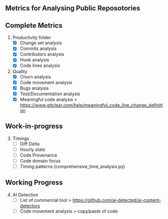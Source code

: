 ## Metrics for Analysing Public Reposotories

## Complete Metrics
1. Productivity folder
    - [x] Change set analysis
    - [x] Commits analysis
    - [x] Contributors analysis
    - [x] Hunk analysis
    - [x] Code lines analysis

2. Quality
    - [x] Churn analysis
    - [x] Code movement analysis
    - [x] Bugs analysis
    - [x] Test/Documentation analysis
    - [x] Meaningful code analysis > https://www.gitclear.com/help/meaningful_code_line_change_definition

## Work-in-progress
3. Timings
    - [ ] Diff Delta
    - [ ] Hourly stats
    - [ ] Code Provenance
    - [ ] Code domain focus
    - [ ] Timing patterns (comprehensive_time_analysis.py)

## Working Progress
4. AI Detection
    - [ ] List of commercial tool > https://github.com/ai-detected/ai-content-detectors
    - [ ] Code movement analysis > copy/paste of code